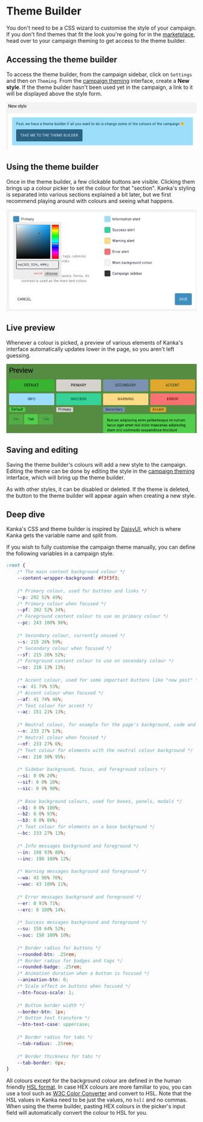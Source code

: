 # Theme Builder

You don't need to be a CSS wizard to customise the style of your campaign. If you don't find themes that fit the look you're going for in the [marketplace](https:/*marketplace.kanka.io), head over to your campaign theming to get access to the theme builder.

## Accessing the theme builder

To access the theme builder, from the campaign sidebar, click on `Settings` and then on `Theming`. From the [campaign theming](/features/campaigns/theming) interface, create a **New style**. If the theme builder hasn't been used yet in the campaign, a link to it will be displayed above the style form.

![Link to the theme builder](img/theme-builder-hint.png)

## Using the theme builder

Once in the theme builder, a few clickable buttons are visible. Clicking them brings up a colour picker to set the colour for that "section". Kanka's styling is separated into various sections explained a bit later, but we first recommend playing around with colours and seeing what happens.

![Theme builder colour picker](img/theme-builder-picker.png)

## Live preview

Whenever a colour is picked, a preview of various elements of Kanka's interface automatically updates lower in the page, so you aren't left guessing.

![Theme builder live preview](img/theme-builder-preview.png)

## Saving and editing

Saving the theme builder's colours will add a new style to the campaign. Editing the theme can be done by editing the style in the [campaign theming](/features/campaigns/theming) interface, which will bring up the theme builder.

As with other styles, it can be disabled or deleted. If the theme is deleted, the button to the theme builder will appear again when creating a new style.

## Deep dive

Kanka's CSS and theme builder is inspired by [DaisyUI](https:/*daisyui.com/), which is where Kanka gets the variable name and split from.

If you wish to fully customise the campaign theme manually, you can define the following variables in a campaign style.

```css
:root {
    /* The main content background colour */
    --content-wrapper-background: #f3f3f3;
    
    /* Primary colour, used for buttons and links */
    --p: 202 52% 49%;
    /* Primary colour when focused */
    --pf: 202 52% 34%;
    /* Foreground content colour to use on primary colour */
    --pc: 243 100% 96%;

    /* Secondary colour, currently unused */
    --s: 215 26% 59%;
    /* Secondary colour when focused */
    --sf: 215 26% 52%;
    /* Foreground content colour to use on secondary colour */
    --sc: 216 13% 13%;

    /* Accent colour, used for some important buttons like "new post" */
    --a: 41 74% 53%;
    /* Accent colour when focused */
    --af: 41 74% 46%;
    /* Text colour for accent */
    --ac: 151 21% 13%;

    /* Neutral colour, for example for the page's background, code and pre elements, tooltip borders */
    --n: 233 27% 13%;
    /* Neutral colour when focused */
    --nf: 233 27% 6%;
    /* Text colour for elements with the neutral colour background */
    --nc: 210 38% 95%;

    /* Sidebar background, focus, and foreground colours */
    --si: 0 0% 20%;
    --sif: 0 0% 10%;
    --sic: 0 0% 90%;

    /* Base background colours, used for boxes, panels, modals */
    --b1: 0 0% 100%;
    --b2: 0 0% 93%;
    --b3: 0 0% 86%;
    /* Text colour for elements on a base background */
    --bc: 233 27% 13%;

    /* Info messages background and foreground */
    --in: 198 93% 80%;
    --inc: 198 100% 12%;

    /* Warning messages background and foreground */
    --wa: 43 96% 76%;
    --wac: 43 100% 11%;

    /* Error messages background and foreground */
    --er: 0 91% 71%;
    --erc: 0 100% 14%;

    /* Success messages background and foreground */
    --su: 158 64% 52%;
    --suc: 158 100% 10%;

    /* Border radius for buttons */
    --rounded-btn: .25rem;
    /* Border radius for badges and tags */
    --rounded-badge: .25rem;
    /* Animation duration when a button is focused */
    --animation-btn: 0;
    /* Scale effect on buttons when focused */
    --btn-focus-scale: 1;

    /* Button border width */
    --border-btn: 1px;
    /* Button text transform */
    --btn-text-case: uppercase;

    /* Border radius for tabs */
    --tab-radius: .25rem;

    /* Border thickness for tabs */
    --tab-border: 0px;
}
```

All colours except for the background colour are defined in the human friendly [HSL format](https://www.w3schools.com/colors/colors_hsl.asp). In case HEX colours are more familiar to you, you can use a tool such as [W3C Color Converter](https:/*www.w3schools.com/colors/colors_converter.asp) and convert to HSL. Note that the HSL values in Kanka need to be just the values, no `hsl(` and no commas. When using the theme builder, pasting HEX colours in the picker's input field will automatically convert the colour to HSL for you.